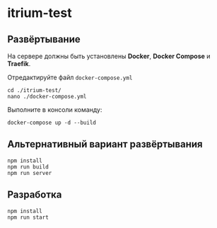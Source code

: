 # itrium-test
    
## Развёртывание
    
На сервере должны быть установлены **Docker**, **Docker Compose** и **Traefik**.

Отредактируйте файл `docker-compose.yml`

    cd ./itrium-test/
    nano ./docker-compose.yml

Выполните в консоли команду:
    
    docker-compose up -d --build
    
## Альтернативный вариант развёртывания

    npm install
    npm run build
    npm run server
    
## Разработка

    npm install   
    npm run start 